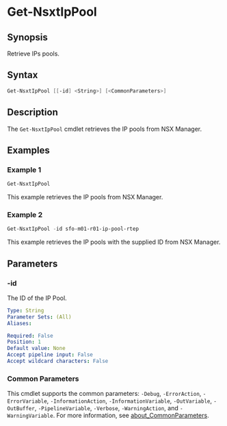 # Get-NsxtIpPool

## Synopsis

Retrieve IPs pools.

## Syntax

```powershell
Get-NsxtIpPool [[-id] <String>] [<CommonParameters>]
```

## Description

The `Get-NsxtIpPool` cmdlet retrieves the IP pools from NSX Manager.

## Examples

### Example 1

```powershell
Get-NsxtIpPool
```

This example retrieves the IP pools from NSX Manager.

### Example 2

```powershell
Get-NsxtIpPool -id sfo-m01-r01-ip-pool-rtep
```

This example retrieves the IP pools with the supplied ID from NSX Manager.

## Parameters

### -id

The ID of the IP Pool.

```yaml
Type: String
Parameter Sets: (All)
Aliases:

Required: False
Position: 1
Default value: None
Accept pipeline input: False
Accept wildcard characters: False
```

### Common Parameters

This cmdlet supports the common parameters: `-Debug`, `-ErrorAction`, `-ErrorVariable`, `-InformationAction`, `-InformationVariable`, `-OutVariable`, `-OutBuffer`, `-PipelineVariable`, `-Verbose`, `-WarningAction`, and `-WarningVariable`. For more information, see [about_CommonParameters](http://go.microsoft.com/fwlink/?LinkID=113216).
